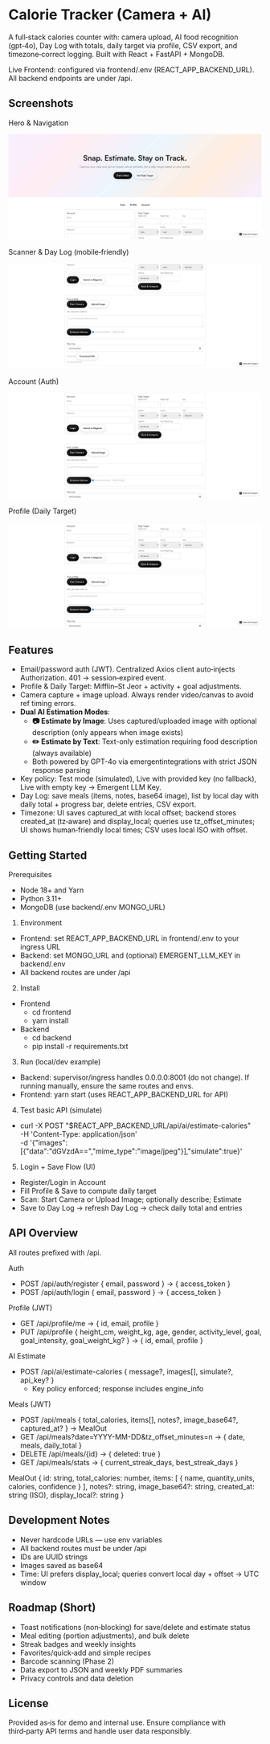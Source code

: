 # Calorie Tracker (Camera + AI)

A full‑stack calories counter with: camera upload, AI food recognition (gpt‑4o), Day Log with totals, daily target via profile, CSV export, and timezone‑correct logging. Built with React + FastAPI + MongoDB.

Live Frontend: configured via frontend/.env (REACT_APP_BACKEND_URL). All backend endpoints are under /api.


## Screenshots

Hero & Navigation

![Hero](./screenshots/shot_hero.jpeg)

Scanner & Day Log (mobile‑friendly)

![Scan](./screenshots/shot_scan.jpeg)

Account (Auth)

![Account](./screenshots/shot_account.jpeg)

Profile (Daily Target)

![Profile](./screenshots/shot_profile.jpeg)


## Features
- Email/password auth (JWT). Centralized Axios client auto‑injects Authorization. 401 → session‑expired event.
- Profile & Daily Target: Mifflin–St Jeor + activity + goal adjustments.
- Camera capture + image upload. Always render video/canvas to avoid ref timing errors.
- **Dual AI Estimation Modes**: 
  - **📷 Estimate by Image**: Uses captured/uploaded image with optional description (only appears when image exists)
  - **✏️ Estimate by Text**: Text-only estimation requiring food description (always available)
  - Both powered by GPT-4o via emergentintegrations with strict JSON response parsing
- Key policy: Test mode (simulated), Live with provided key (no fallback), Live with empty key → Emergent LLM Key.
- Day Log: save meals (items, notes, base64 image), list by local day with daily total + progress bar, delete entries, CSV export.
- Timezone: UI saves captured_at with local offset; backend stores created_at (tz‑aware) and display_local; queries use tz_offset_minutes; UI shows human‑friendly local times; CSV uses local ISO with offset.


## Getting Started

Prerequisites
- Node 18+ and Yarn
- Python 3.11+
- MongoDB (use backend/.env MONGO_URL)

1) Environment
- Frontend: set REACT_APP_BACKEND_URL in frontend/.env to your ingress URL
- Backend: set MONGO_URL and (optional) EMERGENT_LLM_KEY in backend/.env
- All backend routes are under /api

2) Install
- Frontend
  - cd frontend
  - yarn install
- Backend
  - cd backend
  - pip install -r requirements.txt

3) Run (local/dev example)
- Backend: supervisor/ingress handles 0.0.0.0:8001 (do not change). If running manually, ensure the same routes and envs.
- Frontend: yarn start (uses REACT_APP_BACKEND_URL for API)

4) Test basic API (simulate)
- curl -X POST "$REACT_APP_BACKEND_URL/api/ai/estimate-calories" \
  -H 'Content-Type: application/json' \
  -d '{"images":[{"data":"dGVzdA==","mime_type":"image/jpeg"}],"simulate":true}'

5) Login + Save Flow (UI)
- Register/Login in Account
- Fill Profile & Save to compute daily target
- Scan: Start Camera or Upload Image; optionally describe; Estimate
- Save to Day Log → refresh Day Log → check daily total and entries


## API Overview
All routes prefixed with /api.

Auth
- POST /api/auth/register { email, password } → { access_token }
- POST /api/auth/login { email, password } → { access_token }

Profile (JWT)
- GET /api/profile/me → { id, email, profile }
- PUT /api/profile { height_cm, weight_kg, age, gender, activity_level, goal, goal_intensity, goal_weight_kg? } → { id, email, profile }

AI Estimate
- POST /api/ai/estimate-calories { message?, images[], simulate?, api_key? }
  - Key policy enforced; response includes engine_info

Meals (JWT)
- POST /api/meals { total_calories, items[], notes?, image_base64?, captured_at? } → MealOut
- GET /api/meals?date=YYYY-MM-DD&tz_offset_minutes=n → { date, meals, daily_total }
- DELETE /api/meals/{id} → { deleted: true }
- GET /api/meals/stats → { current_streak_days, best_streak_days }

MealOut
{
  id: string,
  total_calories: number,
  items: [ { name, quantity_units, calories, confidence } ],
  notes?: string,
  image_base64?: string,
  created_at: string (ISO),
  display_local?: string
}


## Development Notes
- Never hardcode URLs — use env variables
- All backend routes must be under /api
- IDs are UUID strings
- Images saved as base64
- Time: UI prefers display_local; queries convert local day + offset → UTC window


## Roadmap (Short)
- Toast notifications (non‑blocking) for save/delete and estimate status
- Meal editing (portion adjustments), and bulk delete
- Streak badges and weekly insights
- Favorites/quick‑add and simple recipes
- Barcode scanning (Phase 2)
- Data export to JSON and weekly PDF summaries
- Privacy controls and data deletion


## License
Provided as‑is for demo and internal use. Ensure compliance with third‑party API terms and handle user data responsibly.